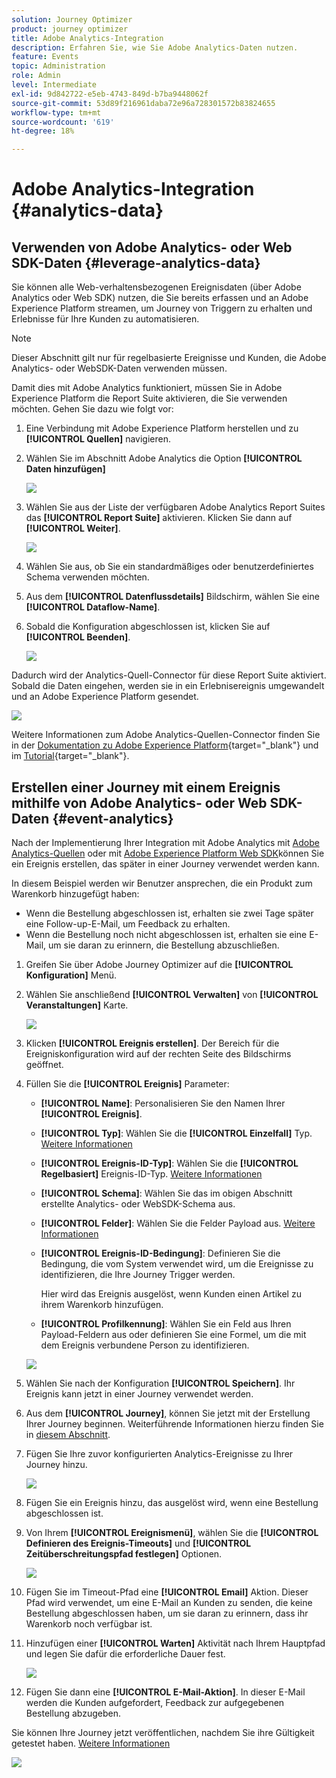 ```yaml
---
solution: Journey Optimizer
product: journey optimizer
title: Adobe Analytics-Integration
description: Erfahren Sie, wie Sie Adobe Analytics-Daten nutzen.
feature: Events
topic: Administration
role: Admin
level: Intermediate
exl-id: 9d842722-e5eb-4743-849d-b7ba9448062f
source-git-commit: 53d89f216961daba72e96a728301572b83824655
workflow-type: tm+mt
source-wordcount: '619'
ht-degree: 18%

---
```


# Adobe Analytics-Integration {#analytics-data}

## Verwenden von Adobe Analytics- oder Web SDK-Daten {#leverage-analytics-data}

Sie können alle Web-verhaltensbezogenen Ereignisdaten (über Adobe Analytics oder Web SDK) nutzen, die Sie bereits erfassen und an Adobe Experience Platform streamen, um Journey von Triggern zu erhalten und Erlebnisse für Ihre Kunden zu automatisieren.

>[!NOTE]
>
>Dieser Abschnitt gilt nur für regelbasierte Ereignisse und Kunden, die Adobe Analytics- oder WebSDK-Daten verwenden müssen.

Damit dies mit Adobe Analytics funktioniert, müssen Sie in Adobe Experience Platform die Report Suite aktivieren, die Sie verwenden möchten. Gehen Sie dazu wie folgt vor:

1. Eine Verbindung mit Adobe Experience Platform herstellen und zu **[!UICONTROL Quellen]** navigieren.

1. Wählen Sie im Abschnitt Adobe Analytics die Option **[!UICONTROL Daten hinzufügen]**

   ![](assets/ajo-aa_1.png)

1. Wählen Sie aus der Liste der verfügbaren Adobe Analytics Report Suites das **[!UICONTROL Report Suite]** aktivieren. Klicken Sie dann auf **[!UICONTROL Weiter]**.

   ![](assets/ajo-aa_2.png)

1. Wählen Sie aus, ob Sie ein standardmäßiges oder benutzerdefiniertes Schema verwenden möchten.

1. Aus dem **[!UICONTROL Datenflussdetails]** Bildschirm, wählen Sie eine **[!UICONTROL Dataflow-Name]**.

1. Sobald die Konfiguration abgeschlossen ist, klicken Sie auf **[!UICONTROL Beenden]**.

   ![](assets/ajo-aa_3.png)

Dadurch wird der Analytics-Quell-Connector für diese Report Suite aktiviert. Sobald die Daten eingehen, werden sie in ein Erlebnisereignis umgewandelt und an Adobe Experience Platform gesendet.

![](assets/ajo-aa_4.png)

Weitere Informationen zum Adobe Analytics-Quellen-Connector finden Sie in der [Dokumentation zu Adobe Experience Platform](https://experienceleague.adobe.com/docs/experience-platform/sources/connectors/adobe-applications/analytics.html?lang=de){target=&quot;_blank&quot;} und im [Tutorial](https://experienceleague.adobe.com/docs/experience-platform/sources/ui-tutorials/create/adobe-applications/analytics.html?lang=de){target=&quot;_blank&quot;}.

## Erstellen einer Journey mit einem Ereignis mithilfe von Adobe Analytics- oder Web SDK-Daten {#event-analytics}

Nach der Implementierung Ihrer Integration mit Adobe Analytics mit [Adobe Analytics-Quellen](#leverage-analytics-data) oder mit [Adobe Experience Platform Web SDK](https://experienceleague.adobe.com/docs/experience-platform/edge/home.html?lang=de)können Sie ein Ereignis erstellen, das später in einer Journey verwendet werden kann.

In diesem Beispiel werden wir Benutzer ansprechen, die ein Produkt zum Warenkorb hinzugefügt haben:

* Wenn die Bestellung abgeschlossen ist, erhalten sie zwei Tage später eine Follow-up-E-Mail, um Feedback zu erhalten.
* Wenn die Bestellung noch nicht abgeschlossen ist, erhalten sie eine E-Mail, um sie daran zu erinnern, die Bestellung abzuschließen.

1. Greifen Sie über Adobe Journey Optimizer auf die **[!UICONTROL Konfiguration]** Menü.

1. Wählen Sie anschließend **[!UICONTROL Verwalten]** von **[!UICONTROL Veranstaltungen]** Karte.

   ![](assets/ajo-aa_5.png)

1. Klicken **[!UICONTROL Ereignis erstellen]**. Der Bereich für die Ereigniskonfiguration wird auf der rechten Seite des Bildschirms geöffnet.

1. Füllen Sie die **[!UICONTROL Ereignis]** Parameter:

   * **[!UICONTROL Name]**: Personalisieren Sie den Namen Ihrer **[!UICONTROL Ereignis]**.
   * **[!UICONTROL Typ]**: Wählen Sie die **[!UICONTROL Einzelfall]** Typ. [Weitere Informationen](../event/about-events.md)
   * **[!UICONTROL Ereignis-ID-Typ]**: Wählen Sie die **[!UICONTROL Regelbasiert]** Ereignis-ID-Typ. [Weitere Informationen](../event/about-events.md#event-id-type)
   * **[!UICONTROL Schema]**: Wählen Sie das im obigen Abschnitt erstellte Analytics- oder WebSDK-Schema aus.
   * **[!UICONTROL Felder]**: Wählen Sie die Felder Payload aus. [Weitere Informationen](../event/about-creating.md#define-the-payload-fields)
   * **[!UICONTROL Ereignis-ID-Bedingung]**: Definieren Sie die Bedingung, die vom System verwendet wird, um die Ereignisse zu identifizieren, die Ihre Journey Trigger werden.

      Hier wird das Ereignis ausgelöst, wenn Kunden einen Artikel zu ihrem Warenkorb hinzufügen.
   * **[!UICONTROL Profilkennung]**: Wählen Sie ein Feld aus Ihren Payload-Feldern aus oder definieren Sie eine Formel, um die mit dem Ereignis verbundene Person zu identifizieren.

   ![](assets/ajo-aa_6.png)

1. Wählen Sie nach der Konfiguration **[!UICONTROL Speichern]**. Ihr Ereignis kann jetzt in einer Journey verwendet werden.

1. Aus dem **[!UICONTROL Journey]**, können Sie jetzt mit der Erstellung Ihrer Journey beginnen. Weiterführende Informationen hierzu finden Sie in [diesem Abschnitt](../building-journeys/journey-gs.md).

1. Fügen Sie Ihre zuvor konfigurierten Analytics-Ereignisse zu Ihrer Journey hinzu.

   ![](assets/ajo-aa_8.png)

1. Fügen Sie ein Ereignis hinzu, das ausgelöst wird, wenn eine Bestellung abgeschlossen ist.

1. Von Ihrem **[!UICONTROL Ereignismenü]**, wählen Sie die **[!UICONTROL Definieren des Ereignis-Timeouts]** und **[!UICONTROL Zeitüberschreitungspfad festlegen]** Optionen.

   ![](assets/ajo-aa_9.png)

1. Fügen Sie im Timeout-Pfad eine **[!UICONTROL Email]** Aktion. Dieser Pfad wird verwendet, um eine E-Mail an Kunden zu senden, die keine Bestellung abgeschlossen haben, um sie daran zu erinnern, dass ihr Warenkorb noch verfügbar ist.

1. Hinzufügen einer **[!UICONTROL Warten]** Aktivität nach Ihrem Hauptpfad und legen Sie dafür die erforderliche Dauer fest.

   ![](assets/ajo-aa_10.png)

1. Fügen Sie dann eine **[!UICONTROL E-Mail-Aktion]**. In dieser E-Mail werden die Kunden aufgefordert, Feedback zur aufgegebenen Bestellung abzugeben.

Sie können Ihre Journey jetzt veröffentlichen, nachdem Sie ihre Gültigkeit getestet haben. [Weitere Informationen](../building-journeys/publishing-the-journey.md)

![](assets/ajo-aa_7.png)
